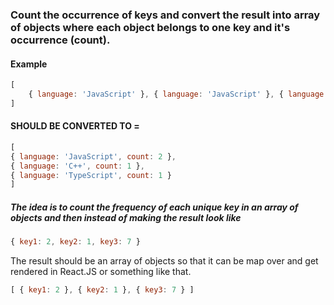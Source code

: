 ### Count the occurrence of keys and convert the result into array of objects where each object belongs to one key and it's occurrence (count).

#### Example
```js
[
    { language: 'JavaScript' }, { language: 'JavaScript' }, { language: 'TypeScript' }, { language: 'C++' }
] 
```

#### SHOULD BE CONVERTED TO =
```js
[
{ language: 'JavaScript', count: 2 },
{ language: 'C++', count: 1 },
{ language: 'TypeScript', count: 1 }
]
```

##### The idea is to count the frequency of each unique key in an array of objects and then instead of making the result look like 
```js
{ key1: 2, key2: 1, key3: 7 } 
```
The result should be an array of objects so that it can be map over and get rendered in React.JS or something like that.
```js
[ { key1: 2 }, { key2: 1 }, { key3: 7 } ]
```

